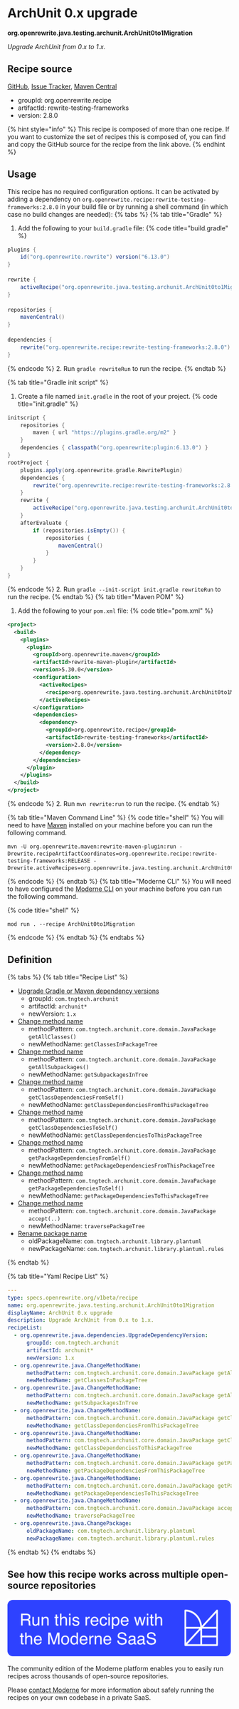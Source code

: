 # ArchUnit 0.x upgrade

**org.openrewrite.java.testing.archunit.ArchUnit0to1Migration**

_Upgrade ArchUnit from 0.x to 1.x._

## Recipe source

[GitHub](https://github.com/openrewrite/rewrite-testing-frameworks/blob/main/src/main/resources/META-INF/rewrite/archunit.yml), [Issue Tracker](https://github.com/openrewrite/rewrite-testing-frameworks/issues), [Maven Central](https://central.sonatype.com/artifact/org.openrewrite.recipe/rewrite-testing-frameworks/2.8.0/jar)

* groupId: org.openrewrite.recipe
* artifactId: rewrite-testing-frameworks
* version: 2.8.0

{% hint style="info" %}
This recipe is composed of more than one recipe. If you want to customize the set of recipes this is composed of, you can find and copy the GitHub source for the recipe from the link above.
{% endhint %}

## Usage

This recipe has no required configuration options. It can be activated by adding a dependency on `org.openrewrite.recipe:rewrite-testing-frameworks:2.8.0` in your build file or by running a shell command (in which case no build changes are needed): 
{% tabs %}
{% tab title="Gradle" %}
1. Add the following to your `build.gradle` file:
{% code title="build.gradle" %}
```groovy
plugins {
    id("org.openrewrite.rewrite") version("6.13.0")
}

rewrite {
    activeRecipe("org.openrewrite.java.testing.archunit.ArchUnit0to1Migration")
}

repositories {
    mavenCentral()
}

dependencies {
    rewrite("org.openrewrite.recipe:rewrite-testing-frameworks:2.8.0")
}
```
{% endcode %}
2. Run `gradle rewriteRun` to run the recipe.
{% endtab %}

{% tab title="Gradle init script" %}
1. Create a file named `init.gradle` in the root of your project.
{% code title="init.gradle" %}
```groovy
initscript {
    repositories {
        maven { url "https://plugins.gradle.org/m2" }
    }
    dependencies { classpath("org.openrewrite:plugin:6.13.0") }
}
rootProject {
    plugins.apply(org.openrewrite.gradle.RewritePlugin)
    dependencies {
        rewrite("org.openrewrite.recipe:rewrite-testing-frameworks:2.8.0")
    }
    rewrite {
        activeRecipe("org.openrewrite.java.testing.archunit.ArchUnit0to1Migration")
    }
    afterEvaluate {
        if (repositories.isEmpty()) {
            repositories {
                mavenCentral()
            }
        }
    }
}
```
{% endcode %}
2. Run `gradle --init-script init.gradle rewriteRun` to run the recipe.
{% endtab %}
{% tab title="Maven POM" %}
1. Add the following to your `pom.xml` file:
{% code title="pom.xml" %}
```xml
<project>
  <build>
    <plugins>
      <plugin>
        <groupId>org.openrewrite.maven</groupId>
        <artifactId>rewrite-maven-plugin</artifactId>
        <version>5.30.0</version>
        <configuration>
          <activeRecipes>
            <recipe>org.openrewrite.java.testing.archunit.ArchUnit0to1Migration</recipe>
          </activeRecipes>
        </configuration>
        <dependencies>
          <dependency>
            <groupId>org.openrewrite.recipe</groupId>
            <artifactId>rewrite-testing-frameworks</artifactId>
            <version>2.8.0</version>
          </dependency>
        </dependencies>
      </plugin>
    </plugins>
  </build>
</project>
```
{% endcode %}
2. Run `mvn rewrite:run` to run the recipe.
{% endtab %}

{% tab title="Maven Command Line" %}
{% code title="shell" %}
You will need to have [Maven](https://maven.apache.org/download.cgi) installed on your machine before you can run the following command.

```shell
mvn -U org.openrewrite.maven:rewrite-maven-plugin:run -Drewrite.recipeArtifactCoordinates=org.openrewrite.recipe:rewrite-testing-frameworks:RELEASE -Drewrite.activeRecipes=org.openrewrite.java.testing.archunit.ArchUnit0to1Migration
```
{% endcode %}
{% endtab %}
{% tab title="Moderne CLI" %}
You will need to have configured the [Moderne CLI](https://docs.moderne.io/moderne-cli/cli-intro) on your machine before you can run the following command.

{% code title="shell" %}
```shell
mod run . --recipe ArchUnit0to1Migration
```
{% endcode %}
{% endtab %}
{% endtabs %}

## Definition

{% tabs %}
{% tab title="Recipe List" %}
* [Upgrade Gradle or Maven dependency versions](../../../java/dependencies/upgradedependencyversion.md)
  * groupId: `com.tngtech.archunit`
  * artifactId: `archunit*`
  * newVersion: `1.x`
* [Change method name](../../../java/changemethodname.md)
  * methodPattern: `com.tngtech.archunit.core.domain.JavaPackage getAllClasses()`
  * newMethodName: `getClassesInPackageTree`
* [Change method name](../../../java/changemethodname.md)
  * methodPattern: `com.tngtech.archunit.core.domain.JavaPackage getAllSubpackages()`
  * newMethodName: `getSubpackagesInTree`
* [Change method name](../../../java/changemethodname.md)
  * methodPattern: `com.tngtech.archunit.core.domain.JavaPackage getClassDependenciesFromSelf()`
  * newMethodName: `getClassDependenciesFromThisPackageTree`
* [Change method name](../../../java/changemethodname.md)
  * methodPattern: `com.tngtech.archunit.core.domain.JavaPackage getClassDependenciesToSelf()`
  * newMethodName: `getClassDependenciesToThisPackageTree`
* [Change method name](../../../java/changemethodname.md)
  * methodPattern: `com.tngtech.archunit.core.domain.JavaPackage getPackageDependenciesFromSelf()`
  * newMethodName: `getPackageDependenciesFromThisPackageTree`
* [Change method name](../../../java/changemethodname.md)
  * methodPattern: `com.tngtech.archunit.core.domain.JavaPackage getPackageDependenciesToSelf()`
  * newMethodName: `getPackageDependenciesToThisPackageTree`
* [Change method name](../../../java/changemethodname.md)
  * methodPattern: `com.tngtech.archunit.core.domain.JavaPackage accept(..)`
  * newMethodName: `traversePackageTree`
* [Rename package name](../../../java/changepackage.md)
  * oldPackageName: `com.tngtech.archunit.library.plantuml`
  * newPackageName: `com.tngtech.archunit.library.plantuml.rules`

{% endtab %}

{% tab title="Yaml Recipe List" %}
```yaml
---
type: specs.openrewrite.org/v1beta/recipe
name: org.openrewrite.java.testing.archunit.ArchUnit0to1Migration
displayName: ArchUnit 0.x upgrade
description: Upgrade ArchUnit from 0.x to 1.x.
recipeList:
  - org.openrewrite.java.dependencies.UpgradeDependencyVersion:
      groupId: com.tngtech.archunit
      artifactId: archunit*
      newVersion: 1.x
  - org.openrewrite.java.ChangeMethodName:
      methodPattern: com.tngtech.archunit.core.domain.JavaPackage getAllClasses()
      newMethodName: getClassesInPackageTree
  - org.openrewrite.java.ChangeMethodName:
      methodPattern: com.tngtech.archunit.core.domain.JavaPackage getAllSubpackages()
      newMethodName: getSubpackagesInTree
  - org.openrewrite.java.ChangeMethodName:
      methodPattern: com.tngtech.archunit.core.domain.JavaPackage getClassDependenciesFromSelf()
      newMethodName: getClassDependenciesFromThisPackageTree
  - org.openrewrite.java.ChangeMethodName:
      methodPattern: com.tngtech.archunit.core.domain.JavaPackage getClassDependenciesToSelf()
      newMethodName: getClassDependenciesToThisPackageTree
  - org.openrewrite.java.ChangeMethodName:
      methodPattern: com.tngtech.archunit.core.domain.JavaPackage getPackageDependenciesFromSelf()
      newMethodName: getPackageDependenciesFromThisPackageTree
  - org.openrewrite.java.ChangeMethodName:
      methodPattern: com.tngtech.archunit.core.domain.JavaPackage getPackageDependenciesToSelf()
      newMethodName: getPackageDependenciesToThisPackageTree
  - org.openrewrite.java.ChangeMethodName:
      methodPattern: com.tngtech.archunit.core.domain.JavaPackage accept(..)
      newMethodName: traversePackageTree
  - org.openrewrite.java.ChangePackage:
      oldPackageName: com.tngtech.archunit.library.plantuml
      newPackageName: com.tngtech.archunit.library.plantuml.rules

```
{% endtab %}
{% endtabs %}

## See how this recipe works across multiple open-source repositories

[![Moderne Link Image](/.gitbook/assets/ModerneRecipeButton.png)](https://app.moderne.io/recipes/org.openrewrite.java.testing.archunit.ArchUnit0to1Migration)

The community edition of the Moderne platform enables you to easily run recipes across thousands of open-source repositories.

Please [contact Moderne](https://moderne.io/product) for more information about safely running the recipes on your own codebase in a private SaaS.

